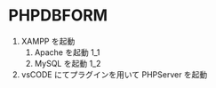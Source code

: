 # PHPDBFORM

1. XAMPP を起動
   1. Apache を起動 1_1
   1. MySQL を起動 1_2
2. vsCODE にてプラグインを用いて PHPServer を起動

